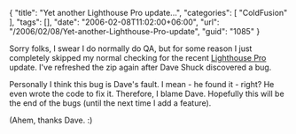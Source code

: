 {
	"title": "Yet another Lighthouse Pro update...",
	"categories": [
		"ColdFusion"
	],
	"tags": [],
	"date": "2006-02-08T11:02:00+06:00",
	"url": "/2006/02/08/Yet-another-Lighthouse-Pro-update",
	"guid": "1085"
}

Sorry folks, I swear I do normally do QA, but for some reason I just completely skipped my normal checking for the recent <a href="http://ray.camdenfamily.com/projects/lhp">Lighthouse Pro</a> update. I've refreshed the zip again after Dave Shuck discovered a bug.

Personally I think this bug is Dave's fault. I mean - he found it - right? He even wrote the code to fix it. Therefore, I blame Dave. Hopefully this will be the end of the bugs (until the next time I add a feature).

(Ahem, thanks Dave. :)